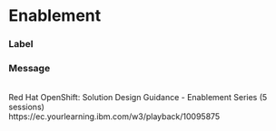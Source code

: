 

# Enablement

### Label





### Message


<div><br></div><div>Red Hat OpenShift: Solution Design Guidance - Enablement Series (5 sessions)</div><div>https://ec.yourlearning.ibm.com/w3/playback/10095875</div>

